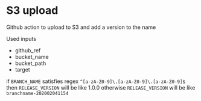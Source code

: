 # S3 upload

Github action to upload to S3 and add a version to the name

Used inputs
- github_ref
- bucket_name
- bucket_path
- target

if `BRANCH_NAME` satisfies regex `^[a-zA-Z0-9]\.[a-zA-Z0-9]\.[a-zA-Z0-9]$` then `RELEASE_VERSION` will be like 1.0.0
otherwise `RELEASE_VERSION` will be like `branchname-202002041154`